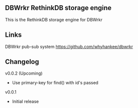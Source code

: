 ## DBWrkr RethinkDB storage engine

This is the RethinkDB storage engine for DBWrkr


## Links

DBWrkr pub-sub system <https://github.com/whyhankee/dbwrkr>


## Changelog

v0.0.2 (Upcoming)
* Use primary-key for find() with id's passed


v0.0.1
* Initial release